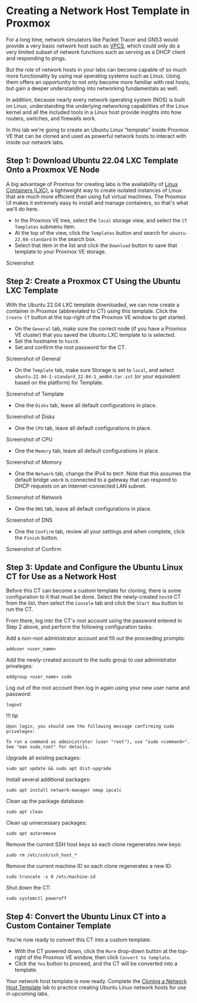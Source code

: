 # Creating a Network Host Template in Proxmox

For a long time, network simulators like Packet Tracer and GNS3 would provide a very
basic network host such as [VPCS](https://docs.gns3.com/docs/emulators/vpcs/),
which could only do a very limited subset of network functions such as serving as a DHCP client and responding to pings.

But the role of network hosts in your labs can become capable of so much more
functionality by using real operating systems such as Linux. Using them offers
an opportunity to not only become more familiar with real hosts, but gain a deeper
understanding into networking fundamentals as well.

In addition, because nearly every network operating system (NOS) is built on Linux,
understanding the underlying networking capabilities of the Linux kernel and all the
included tools in a Linux host provide insights into how routers, switches, and
firewalls work.

In this lab we're going to create an Ubuntu Linux "template" inside Proxmox VE that can
be cloned and used as powerful network hosts to interact with inside our network labs.

## Step 1: Download Ubuntu 22.04 LXC Template Onto a Proxmox VE Node

A big advantage of Proxmox for creating labs is the availability of [Linux Containers
(LXC)](https://linuxcontainers.org/), a lightweight way to create isolated instances
of Linux that are much more efficient than using full virtual machines. The Proxmox
UI makes it extremely easy to install and manage containers, so that's what we'll do
here.

* In the Proxmox VE tree, select the `local` storage view, and select the
`CT Templates` submenu item.
* At the top of the view, click the `Templates` button and search for
`ubuntu-22.04-standard` in the search box.
* Select that item in the list and click the `Download` button to save that template
to your Proxmox VE storage.

Screenshot

## Step 2: Create a Proxmox CT Using the Ubuntu LXC Template

With the Ubuntu 22.04 LXC template downloaded, we can now create a container in
Proxmox (abbreviated to CT) using this template. Click the `Create CT` button at the
top-right of the Proxmox VE window to get started.

* On the `General` tab, make sure the correct node (if you have a Proxmox VE cluster)
that you saved the Ubuntu LXC template to is selected.
* Set the hostname to `host0`.
* Set and confirm the root password for the CT.

Screenshot of General

* On the `Template` tab, make sure Storage is set to `local`, and select
`ubuntu-22.04-1-standard_22.04-1_amd64.tar.zst` (or your equivalent based on the
platform) for Template.

Screenshot of Template

* One the `Disks` tab, leave all default configurations in place.

Screenshot of Disks

* One the `CPU` tab, leave all default configurations in place.

Screenshot of CPU

* One the `Memory` tab, leave all default configurations in place.

Screenshot of Memory

* One the `Network` tab, change the IPv4 to `DHCP`. Note that this assumes the
default bridge `vmbr0` is connected to a gateway that can respond to DHCP requests
on an Internet-connected LAN subnet.

Screenshot of Network

* One the `DNS` tab, leave all default configurations in place.

Screenshot of DNS

* One the `Confirm` tab, review all your settings and when complete, click
the `Finish` button.

Screenshot of Confirm

## Step 3: Update and Configure the Ubuntu Linux CT for Use as a Network Host

Before this CT can become a custom template for cloning, there is some
configuration to it that must be done. Select the newly-created `host0` CT from the
list, then select the `Console` tab and click the `Start Now` button to run the CT.

From there, log into the CT's root account using the password entered in Step 2
above, and perform the following configuration tasks.

Add a non-root administrator account and fill out the proceeding prompts:

```
adduser <user_name>
```

Add the newly-created account to the sudo group to use administrator priveleges:

```
addgroup <user_name> sudo
```

Log out of the root account then log in again using your new user name and password:

```
logout
```

!!! tip

    Upon login, you should see the following message confirming sudo priveleges:

    To run a command as administrator (user "root"), use "sudo <command>".
    See "man sudo_root" for details.

Upgrade all existing packages:

```
sudo apt update && sudo apt dist-upgrade
```

Install several additional packages:

```
sudo apt install network-manager nmap ipcalc
```

Clean up the package database:

```
sudo apt clean
```

Clean up unnecessary packages:

```
sudo apt autoremove
```

Remove the current SSH host keys so each clone regenerates new keys:

```
sudo rm /etc/ssh/ssh_host_*
```

Remove the current machine ID so each clone regenerates a new ID:

```
sudo truncate -s 0 /etc/machine-id
```

Shut down the CT:

```
sudo systemctl poweroff
```

## Step 4: Convert the Ubuntu Linux CT into a Custom Container Template

You're now ready to convert this CT into a custom template.

* With the CT powered down, click the `More` drop-down button at the top-right of
the Proxmox VE window, then click `Convert to template`.
* Click the `Yes` button to proceed, and the CT will be converted into a template.

Your network host template is now ready. Complete the
[Cloning a Network Host Template](cloning-a-network-host-template-in-proxmox.md)
lab to practice creating Ubuntu Linux network hosts for use in upcoming labs.
